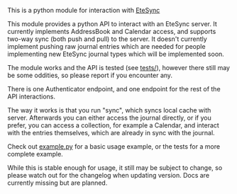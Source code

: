 This is a python module for interaction with [EteSync](https://www.etesync.com)

This module provides a python API to interact with an EteSync server.
It currently implements AddressBook and Calendar access, and supports two-way
sync (both push and pull) to the server.
It doesn't currently implement pushing raw journal entries which are needed for
people implementing new EteSync journal types which will be implemented soon.

The module works and the API is tested (see [tests/](tests/)), however there still
may be some oddities, so please report if you encounter any.

There is one Authenticator endpoint, and one endpoint for the rest of the API
interactions.

The way it works is that you run "sync", which syncs local cache with server.
Afterwards you can either access the journal directly, or if you prefer,
you can access a collection, for example a Calendar, and interact with the
entries themselves, which are already in sync with the journal.

Check out [example.py](example.py) for a basic usage example, or the tests
for a more complete example.

While this is stable enough for usage, it still may be subject to change, so
please watch out for the changelog when updating version.
Docs are currently missing but are planned.
